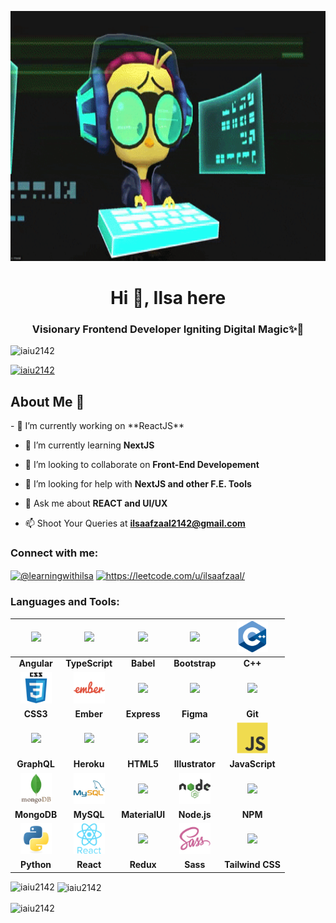 <p align="center">
  <img src="https://github.com/iaiu2142/iaiu2142/blob/main/assets/mygif.gif" alt="Image Here"  widht="400px" height="400px">
</p>
<h1 align="center">Hi 👋, Ilsa here</h1>
<h3 align="center">Visionary Frontend Developer Igniting Digital Magic✨🚀</h3>

<p align="left"> <img src="https://komarev.com/ghpvc/?username=iaiu2142&label=Profile%20views&color=0e75b6&style=flat" alt="iaiu2142" /> </p>

<p align="left"> <a href="https://github.com/ryo-ma/github-profile-trophy"><img src="https://github-profile-trophy.vercel.app/?username=iaiu2142" alt="iaiu2142" /></a> </p>
<h2 align="left">About Me 🌠</h2>
- 🔭 I’m currently working on **ReactJS**

- 🌱 I’m currently learning **NextJS**

- 👯 I’m looking to collaborate on **Front-End Developement**

- 🤝 I’m looking for help with **NextJS and other F.E. Tools**

- 💬 Ask me about **REACT and UI/UX**

- 📫 Shoot Your Queries at **ilsaafzaal2142@gmail.com**

<h3 align="left">Connect with me:</h3>
<p align="left">
<a href="https://www.youtube.com/@learningwithilsa" target="blank"><img align="center" src="https://raw.githubusercontent.com/rahuldkjain/github-profile-readme-generator/master/src/images/icons/Social/youtube.svg" alt="@learningwithilsa" height="30" width="40" /></a>
<a href="https://www.leetcode.com/u/ilsaafzaal/" target="blank"><img align="center" src="https://raw.githubusercontent.com/rahuldkjain/github-profile-readme-generator/master/src/images/icons/Social/leet-code.svg" alt="https://leetcode.com/u/ilsaafzaal/" height="30" width="40" /></a>
</p>

<h3 align="left">Languages and Tools:</h3>

<center>

  
| <img height="50" src="https://angular.io/assets/images/logos/angular/angular.svg"/> | <img height="50" src="https://user-images.githubusercontent.com/25181517/183890598-19a0ac2d-e88a-4005-a8df-1ee36782fde1.png"> | <img height="50" src="https://github.com/marwin1991/profile-technology-icons/assets/136815194/ecd443af-ebba-4af8-a46e-1bf64d863b5b"> | <img height="50" src="https://user-images.githubusercontent.com/25181517/183898054-b3d693d4-dafb-4808-a509-bab54cf5de34.png"> |<img height="50" src="https://raw.githubusercontent.com/devicons/devicon/master/icons/cplusplus/cplusplus-original.svg"> |
|:---:|:---:|:---:|:---:|:---:|
| **Angular** | **TypeScript** | **Babel** | **Bootstrap** | **C++** |
| <img height="50" src="https://raw.githubusercontent.com/devicons/devicon/master/icons/css3/css3-original-wordmark.svg"> | <img height="50" src="https://raw.githubusercontent.com/devicons/devicon/master/icons/ember/ember-original-wordmark.svg"> | <img height="50" src="https://user-images.githubusercontent.com/25181517/183859966-a3462d8d-1bc7-4880-b353-e2cbed900ed6.png"> | <img height="50" src="https://www.vectorlogo.zone/logos/figma/figma-icon.svg"> | <img height="50" src="https://www.vectorlogo.zone/logos/git-scm/git-scm-icon.svg">|
| **CSS3** | **Ember** | **Express** | **Figma** | **Git** |
| <img height="50" src="https://www.vectorlogo.zone/logos/graphql/graphql-icon.svg"> | <img height="50" src="https://www.vectorlogo.zone/logos/heroku/heroku-icon.svg"> | <img height="50" src="https://user-images.githubusercontent.com/25181517/192158954-f88b5814-d510-4564-b285-dff7d6400dad.png"> | <img height="50" src="https://www.vectorlogo.zone/logos/adobe_illustrator/adobe_illustrator-icon.svg">| <img height="50" src="https://raw.githubusercontent.com/devicons/devicon/master/icons/javascript/javascript-original.svg">|
| **GraphQL** | **Heroku** | **HTML5** | **Illustrator** | **JavaScript** |
| <img height="50" src="https://raw.githubusercontent.com/devicons/devicon/master/icons/mongodb/mongodb-original-wordmark.svg"> | <img height="50" src="https://raw.githubusercontent.com/devicons/devicon/master/icons/mysql/mysql-original-wordmark.svg"> | <img height="50" src="https://user-images.githubusercontent.com/25181517/189716630-fe6c084c-6c66-43af-aa49-64c8aea4a5c2.png">| <img height="50" src="https://raw.githubusercontent.com/devicons/devicon/master/icons/nodejs/nodejs-original-wordmark.svg"> | <img height="50" src="https://user-images.githubusercontent.com/25181517/121401671-49102800-c959-11eb-9f6f-74d49a5e1774.png">|
| **MongoDB** | **MySQL** | **MaterialUI** | **Node.js** | **NPM** |
| <img height="50" src="https://raw.githubusercontent.com/devicons/devicon/master/icons/python/python-original.svg"> | <img height="50" src="https://raw.githubusercontent.com/devicons/devicon/master/icons/react/react-original-wordmark.svg"> | <img height="50" src="https://user-images.githubusercontent.com/25181517/187896150-cc1dcb12-d490-445c-8e4d-1275cd2388d6.png"> | <img height="50" src="https://raw.githubusercontent.com/devicons/devicon/master/icons/sass/sass-original.svg">| <img height="50" src="https://www.vectorlogo.zone/logos/tailwindcss/tailwindcss-icon.svg"> |
| **Python** | **React** | **Redux** | **Sass** | **Tailwind CSS** |

</center>
<p><img align="left" src="https://github-readme-stats.vercel.app/api/top-langs?username=iaiu2142&show_icons=true&locale=en&layout=compact" alt="iaiu2142" /></p>

<p>&nbsp;<img align="center" src="https://github-readme-stats.vercel.app/api?username=iaiu2142&show_icons=true&locale=en" alt="iaiu2142" /></p>

<p><img align="center" src="https://github-readme-streak-stats.herokuapp.com/?user=iaiu2142&" alt="iaiu2142" /></p>
